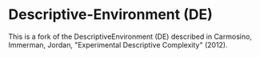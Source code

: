 Descriptive-Environment (DE)
===

This is a fork of the DescriptiveEnvironment (DE) described in 
Carmosino, Immerman, Jordan, "Experimental Descriptive Complexity" (2012).
